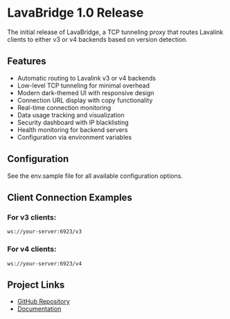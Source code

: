 # LavaBridge 1.0 Release

The initial release of LavaBridge, a TCP tunneling proxy that routes Lavalink clients to either v3 or v4 backends based on version detection.

## Features

- Automatic routing to Lavalink v3 or v4 backends
- Low-level TCP tunneling for minimal overhead
- Modern dark-themed UI with responsive design
- Connection URL display with copy functionality
- Real-time connection monitoring
- Data usage tracking and visualization
- Security dashboard with IP blacklisting
- Health monitoring for backend servers
- Configuration via environment variables

## Configuration

See the env.sample file for all available configuration options.

## Client Connection Examples

### For v3 clients:
```
ws://your-server:6923/v3
```

### For v4 clients:
```
ws://your-server:6923/v4
```

## Project Links

- [GitHub Repository](https://github.com/devamop69/LavaBridge)
- [Documentation](https://github.com/devamop69/LavaBridge/blob/main/README.md) 